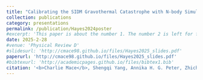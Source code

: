 ```yaml
---
title: "Calibrating the SIDM Gravothermal Catastrophe with N-body Simulations"
collection: publications
category: presentations
permalink: /publication/Hayes2024poster
#excerpt: 'This paper is about the number 1. The number 2 is left for future work.'
date: 2025-2-28
#venue: 'Physical Review D'
#slidesurl: 'http://cmace98.github.io/files/Hayes2025_slides.pdf'
paperurl: 'http://cmace98.github.io/files/Hayes2025_slides.pdf'
#bibtexurl: 'http://academicpages.github.io/files/bibtex1.bib'
citation: '<b>Charlie Mace</b>, Shengqi Yang, Annika H. G. Peter, Zhichao Carton Zeng, Xiaolong Du, Andrew Benson. (2025). <i>Poster presented at the 89th Hayes Advanced Research Forum, OSU</i>.'
---
```

